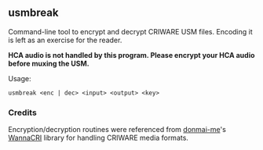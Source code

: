 ## usmbreak

Command-line tool to encrypt and decrypt CRIWARE USM files. Encoding it is left
as an exercise for the reader.

**HCA audio is not handled by this program. Please encrypt your HCA audio before
muxing the USM.**

Usage:

```
usmbreak <enc | dec> <input> <output> <key>
```

### Credits

Encryption/decryption routines were referenced from [donmai-me](https://github.com/donmai-me)'s
[WannaCRI](https://github.com/donmai-me/WannaCRI) library for handling CRIWARE media formats.
